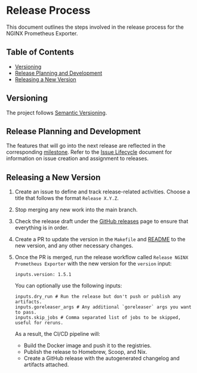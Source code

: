 # Release Process

This document outlines the steps involved in the release process for the NGINX Prometheus Exporter.

<!-- START doctoc generated TOC please keep comment here to allow auto update -->
<!-- DON'T EDIT THIS SECTION, INSTEAD RE-RUN doctoc TO UPDATE -->
## Table of Contents

- [Versioning](#versioning)
- [Release Planning and Development](#release-planning-and-development)
- [Releasing a New Version](#releasing-a-new-version)

<!-- END doctoc generated TOC please keep comment here to allow auto update -->

## Versioning

The project follows [Semantic Versioning](https://semver.org/).

## Release Planning and Development

The features that will go into the next release are reflected in the
corresponding [milestone](https://github.com/nginx/nginx-prometheus-exporter/milestones). Refer to
the [Issue Lifecycle](/ISSUE_LIFECYCLE.md) document for information on issue creation and assignment to releases.

## Releasing a New Version

1. Create an issue to define and track release-related activities. Choose a title that follows the
   format `Release X.Y.Z`.
2. Stop merging any new work into the main branch.
3. Check the release draft under the [GitHub releases](https://github.com/nginx/nginx-prometheus-exporter/releases) page
   to ensure that everything is in order.
4. Create a PR to update the version in the `Makefile` and [README](README.md) to the new version, and any other necessary
   changes.
5. Once the PR is merged, run the release workflow called `Release NGINX Prometheus Exporter` with the new version for the `version` input:

   ```
   inputs.version: 1.5.1
   ```

   You can optionally use the following inputs:
   ```
   inputs.dry_run # Run the release but don't push or publish any artifacts.
   inputs.goreleaser_args # Any additional `goreleaser` args you want to pass.
   inputs.skip_jobs # Comma separated list of jobs to be skipped, useful for reruns.
   ```

   As a result, the CI/CD pipeline will:

   - Build the Docker image and push it to the registries.
   - Publish the release to Homebrew, Scoop, and Nix.
   - Create a GitHub release with the autogenerated changelog and artifacts attached.
